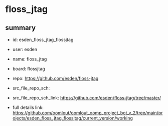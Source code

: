 # floss_jtag
 
## summary 
* id: esden_floss_jtag_flossjtag
* user: esden
* name: floss_jtag
* board: flossjtag
* repo: https://github.com/esden/floss-jtag



* src_file_repo_sch: 
* src_file_repo_sch_link: https://github.com/esden/floss-jtag/tree/master/
* full details link: https://github.com/oomlout/oomlout_oomp_project_bot_v_2/tree/main/projects/esden_floss_jtag_flossjtag/current_version/working  






